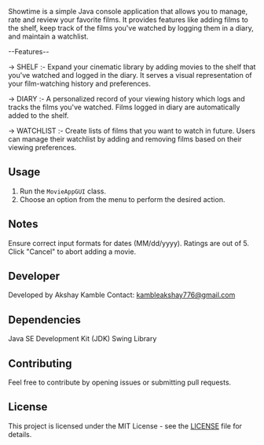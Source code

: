 Showtime is a simple Java console application that allows you to manage, rate and review your favorite films.
It provides features like adding films to the shelf, keep track of the films you've watched by logging them in a diary, and maintain a watchlist.

--Features--

-> SHELF :- Expand your cinematic library by adding movies to the shelf that you've watched and logged in the diary. It serves a visual representation of your 
           film-watching history and preferences.

-> DIARY :-  A personalized record of your viewing history which logs and tracks the films you've watched. Films logged in diary are automatically added to the shelf.

-> WATCHLIST :- Create lists of films that you want to watch in future. Users can manage their watchlist by adding and removing films based on their viewing preferences.


## Usage

1. Run the `MovieAppGUI` class.
2. Choose an option from the menu to perform the desired action.

## Notes

Ensure correct input formats for dates (MM/dd/yyyy).
Ratings are out of 5.
Click "Cancel" to abort adding a movie.

## Developer

Developed by Akshay Kamble
Contact: kambleakshay776@gmail.com

## Dependencies

Java SE Development Kit (JDK)
Swing Library

## Contributing

Feel free to contribute by opening issues or submitting pull requests.

## License

This project is licensed under the MIT License - see the [LICENSE](LICENSE) file for details.
